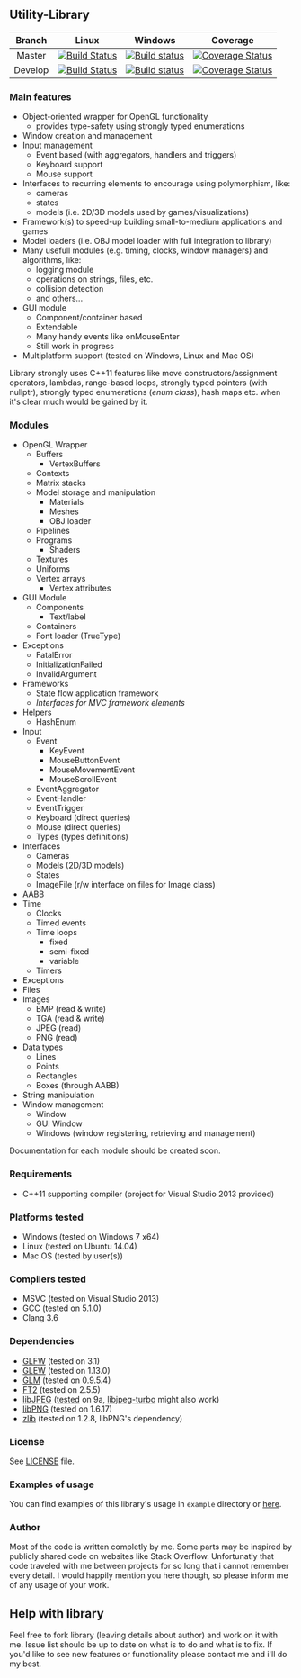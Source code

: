 ## Utility-Library

| Branch | Linux | Windows | Coverage |
| :----: | :---: | :-----: | :------: |
| Master | [![Build Status](https://travis-ci.org/RippeR37/Utility-Library.svg?branch=master)](https://travis-ci.org/RippeR37/Utility-Library) | [![Build status](https://ci.appveyor.com/api/projects/status/6wovi9autsa27rbo/branch/master?svg=true)](https://ci.appveyor.com/project/RippeR37/utility-library/branch/master) | [![Coverage Status](https://coveralls.io/repos/RippeR37/Utility-Library/badge.svg?branch=master)](https://coveralls.io/github/RippeR37/Utility-Library?branch=master) |
| Develop | [![Build Status](https://travis-ci.org/RippeR37/Utility-Library.svg?branch=develop)](https://travis-ci.org/RippeR37/Utility-Library) | [![Build status](https://ci.appveyor.com/api/projects/status/6wovi9autsa27rbo/branch/develop?svg=true)](https://ci.appveyor.com/project/RippeR37/utility-library/branch/develop) | [![Coverage Status](https://coveralls.io/repos/RippeR37/Utility-Library/badge.svg?branch=develop)](https://coveralls.io/github/RippeR37/Utility-Library?branch=develop) |


### Main features
- Object-oriented wrapper for OpenGL functionality
    - provides type-safety using strongly typed enumerations
- Window creation and management
- Input management
    - Event based (with aggregators, handlers and triggers)
    - Keyboard support
    - Mouse support
- Interfaces to recurring elements to encourage using polymorphism, like:
    - cameras
    - states
    - models (i.e. 2D/3D models used by games/visualizations)
- Framework(s) to speed-up building small-to-medium applications and games
- Model loaders (i.e. OBJ model loader with full integration to library)
- Many usefull modules (e.g. timing, clocks, window managers) and algorithms, like:
    - logging module
    - operations on strings, files, etc.
    - collision detection
    - and others...
- GUI module
    - Component/container based
    - Extendable
    - Many handy events like onMouseEnter
    - Still work in progress
- Multiplatform support (tested on Windows, Linux and Mac OS)

Library strongly uses C++11 features like move constructors/assignment operators, lambdas, range-based loops, strongly typed pointers (with nullptr), strongly typed enumerations (_enum class_), hash maps etc. when it's clear much would be gained by it.

### Modules
- OpenGL Wrapper
    - Buffers
        - VertexBuffers
    - Contexts
    - Matrix stacks
    - Model storage and manipulation
        - Materials
        - Meshes
        - OBJ loader
    - Pipelines
    - Programs
        - Shaders
    - Textures
    - Uniforms
    - Vertex arrays
        - Vertex attributes
- GUI Module
    - Components
        - Text/label
    - Containers
    - Font loader (TrueType)
- Exceptions
    - FatalError
    - InitializationFailed
    - InvalidArgument
- Frameworks
    - State flow application framework
    - _Interfaces for MVC framework elements_
- Helpers
    - HashEnum
- Input
    - Event
        - KeyEvent
        - MouseButtonEvent
        - MouseMovementEvent
        - MouseScrollEvent
    - EventAggregator
    - EventHandler
    - EventTrigger
    - Keyboard (direct queries)
    - Mouse (direct queries)
    - Types (types definitions)
- Interfaces
    - Cameras
    - Models (2D/3D models)
    - States
    - ImageFile (r/w interface on files for Image class)
- AABB
- Time
    - Clocks
    - Timed events
    - Time loops
        - fixed
        - semi-fixed
        - variable
    - Timers
- Exceptions
- Files
- Images
    - BMP (read & write)
    - TGA (read & write)
    - JPEG (read)
    - PNG (read)
- Data types
    - Lines
    - Points
    - Rectangles
    - Boxes (through AABB)
- String manipulation
- Window management
    - Window
    - GUI Window
    - Windows (window registering, retrieving and management)


Documentation for each module should be created soon.

### Requirements
- C++11 supporting compiler (project for Visual Studio 2013 provided)

### Platforms tested
- Windows (tested on Windows 7 x64)
- Linux (tested on Ubuntu 14.04)
- Mac OS (tested by user(s))

### Compilers tested
- MSVC (tested on Visual Studio 2013)
- GCC (tested on 5.1.0)
- Clang 3.6

### Dependencies
- [GLFW](http://www.glfw.org/) (tested on 3.1)
- [GLEW](http://www.glew.sourceforge.net/) (tested on 1.13.0)
- [GLM](http://www.glm.g-truc.net/) (tested on 0.9.5.4)
- [FT2](http://www.freetype.org/freetype2/) (tested on 2.5.5)
- [libJPEG](http://www.ijg.org/) ([tested](https://beeproc.wordpress.com/2012/11/18/building-libjpeg-8d-with-msvc-2012/) on 9a, [libjpeg-turbo](http://libjpeg-turbo.virtualgl.org/) might also work)
- [libPNG](http://www.libpng.org/pub/png/libpng.html) (tested on 1.6.17)
- [zlib](http://www.zlib.net/) (tested on 1.2.8, libPNG's dependency)

### License
See [LICENSE](LICENSE) file.

### Examples of usage
You can find examples of this library's usage in `example` directory or [here](https://github.com/RippeR37/Utility-Library/wiki/ExampleProjects).

### Author
Most of the code is written completly by me. Some parts may be inspired by publicly shared code on websites like Stack Overflow. Unfortunatly that code traveled with me between projects for so long that i cannot remember every detail. I would happily mention you here though, so please inform me of any usage of your work.

## Help with library
Feel free to fork library (leaving details about author) and work on it with me. Issue list should be up to date on what is to do and what is to fix. If you'd like to see new features or functionality please contact me and i'll do my best.
